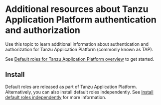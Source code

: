 # Additional resources about Tanzu Application Platform authentication and authorization

Use this topic to learn additional information about authentication and authorization 
for Tanzu Application Platform (commonly known as TAP). 

See [Default roles for Tanzu Application Platform overview](overview.md) to get started.

## <a id='install'></a>Install

Default roles are released as part of Tanzu Application Platform. Alternatively, you can also install default roles independently. See [Install default roles independently](install.md) for more information.
